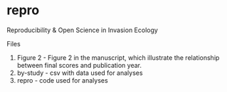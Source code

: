 # repro
Reproducibility &amp; Open Science in Invasion Ecology


Files

1) Figure 2 - Figure 2 in the manuscript, which illustrate the relationship between final scores and publication year.
2) by-study - csv with data used for analyses
3) repro - code used for analyses
